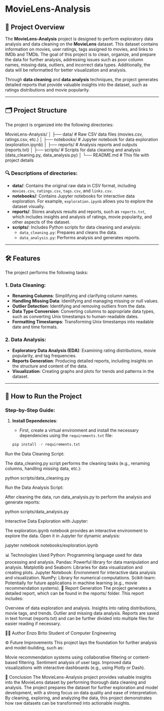 # MovieLens-Analysis

## 📌 Project Overview

The **MovieLens-Analysis** project is designed to perform exploratory data analysis and data cleaning on the **MovieLens** dataset. This dataset contains information on movies, user ratings, tags assigned to movies, and links to IMDb and TMDb. The goal of this project is to clean, organize, and prepare the data for further analysis, addressing issues such as poor column names, missing data, outliers, and incorrect data types. Additionally, the data will be reformatted for better visualization and analysis.

Through **data cleaning** and **data analysis** techniques, the project generates detailed reports that provide valuable insights into the dataset, such as ratings distributions and movie popularity.

---

## 🗂️ Project Structure

The project is organized into the following directories:


MovieLens-Analysis/ 
│ ├── data/ # Raw CSV data files (movies.csv, ratings.csv, etc.) 
│ ├── notebooks/ # Jupyter notebook for data exploration (exploration.ipynb) 
│ ├── reports/ # Analysis reports and outputs (reports.txt) 
│ ├── scripts/ # Scripts for data cleaning and analysis (data_cleaning.py, data_analysis.py) 
│ └── README.md # This file with project details


### 🔍 Descriptions of directories:

- **data/**: Contains the original raw data in CSV format, including `movies.csv`, `ratings.csv`, `tags.csv`, and `links.csv`.
- **notebooks/**: Contains Jupyter notebooks for interactive data exploration. For example, `exploration.ipynb` allows you to explore the dataset visually.
- **reports/**: Stores analysis results and reports, such as `reports.txt`, which includes insights and analysis of ratings, movie popularity, and other aspects of the dataset.
- **scripts/**: Includes Python scripts for data cleaning and analysis:
  - `data_cleaning.py`: Prepares and cleans the data.
  - `data_analysis.py`: Performs analysis and generates reports.
  
---

## 🛠️ Features

The project performs the following tasks:

### 1. **Data Cleaning**:
   - **Renaming Columns**: Simplifying and clarifying column names.
   - **Handling Missing Data**: Identifying and managing missing or null values.
   - **Outlier Detection**: Identifying and removing outliers from the data.
   - **Data Type Conversion**: Converting columns to appropriate data types, such as converting Unix timestamps to human-readable dates.
   - **Formatting Timestamps**: Transforming Unix timestamps into readable date and time formats.

### 2. **Data Analysis**:
   - **Exploratory Data Analysis (EDA)**: Examining rating distributions, movie popularity, and tag frequencies.
   - **Reports Generation**: Producing detailed reports, including insights on the structure and content of the data.
   - **Visualization**: Creating graphs and plots for trends and patterns in the dataset.

---

## 🚀 How to Run the Project

### Step-by-Step Guide:

1. **Install Dependencies**:
   - First, create a virtual environment and install the necessary dependencies using the `requirements.txt` file:

   ```bash
   pip install -r requirements.txt


Run the Data Cleaning Script:

The data_cleaning.py script performs the cleaning tasks (e.g., renaming columns, handling missing data, etc.):

python scripts/data_cleaning.py

Run the Data Analysis Script:

After cleaning the data, run data_analysis.py to perform the analysis and generate reports:

python scripts/data_analysis.py

Interactive Data Exploration with Jupyter:

The exploration.ipynb notebook provides an interactive environment to explore the data. Open it in Jupyter for dynamic analysis:

jupyter notebook notebooks/exploration.ipynb

📊 Technologies Used
Python: Programming language used for data processing and analysis.
Pandas: Powerful library for data manipulation and analysis.
Matplotlib and Seaborn: Libraries for data visualization and creating plots.
Jupyter Notebook: Environment for interactive data analysis and visualization.
NumPy: Library for numerical computations.
Scikit-learn: Potentially for future applications in machine learning (e.g., movie recommendation systems).
📝 Report Generation
The project generates a detailed report, which can be found in the reports/ folder. This report includes:

Overview of data exploration and analysis.
Insights into rating distributions, movie tags, and trends.
Outlier and missing data analysis.
Reports are saved in text format (reports.txt) and can be further divided into multiple files for easier reading if necessary.

👨‍💻 Author
Enzo Brito
Student of Computer Engineering


⚙️ Future Improvements
This project lays the foundation for further analysis and model-building, such as:

Movie recommendation systems using collaborative filtering or content-based filtering.
Sentiment analysis of user tags.
Improved data visualizations with interactive dashboards (e.g., using Plotly or Dash).

🏁 Conclusion
The MovieLens-Analysis project provides valuable insights into the MovieLens dataset by performing thorough data cleaning and analysis. The project prepares the dataset for further exploration and model development, with a strong focus on data quality and ease of interpretation. By cleaning, exploring, and analyzing the data, this project demonstrates how raw datasets can be transformed into actionable insights.
